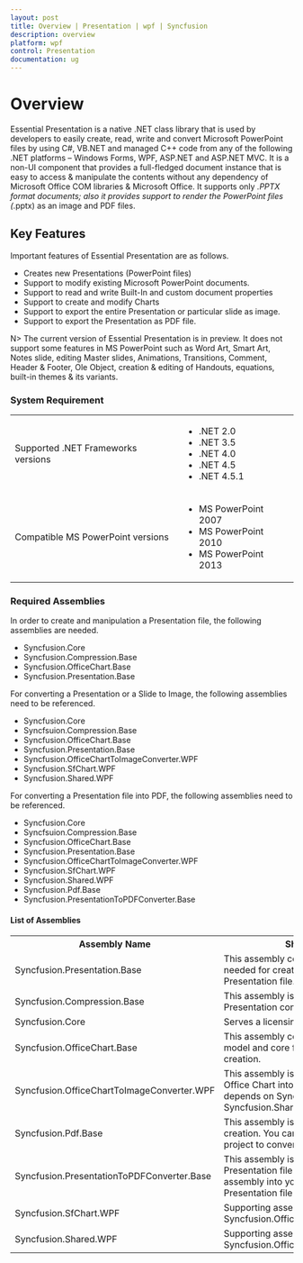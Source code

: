 ```yaml
---
layout: post
title: Overview | Presentation | wpf | Syncfusion
description: overview
platform: wpf
control: Presentation
documentation: ug
---
```


# Overview

Essential Presentation is a native .NET class library that is used by developers to easily create, read, write and convert Microsoft PowerPoint files by using C#, VB.NET and managed C++ code from any of the following .NET platforms – Windows Forms, WPF, ASP.NET and ASP.NET MVC. It is a non-UI component that provides a full-fledged document instance that is easy to access & manipulate the contents without any dependency of Microsoft Office COM libraries & Microsoft Office. It supports only *.PPTX format documents; also it provides support to render the PowerPoint files (*.pptx) as an image and PDF files.

## Key Features

Important features of Essential Presentation are as follows.

* Creates new Presentations (PowerPoint files)
* Support to modify existing Microsoft PowerPoint documents.
* Support to read and write Built-In and custom document properties
* Support to create and modify Charts
* Support to export the entire Presentation or particular slide as image.
* Support to export the Presentation as PDF file.

N> The current version of Essential Presentation is in preview. It does not support some features in MS PowerPoint such as Word Art, Smart Art, Notes slide, editing Master slides, Animations, Transitions, Comment, Header & Footer, Ole Object, creation & editing of Handouts, equations, built-in themes & its variants.

### System Requirement

<table>
<tr>
<td>
Supported .NET Frameworks versions</td><td>
<ul>
<li>.NET 2.0</li>
<li>.NET 3.5</li>
<li>.NET 4.0</li>
<li>.NET 4.5 </li>
<li>.NET 4.5.1</li>
</ul>
</td></tr>
<tr>
<td>
Compatible MS PowerPoint versions</td><td>
<ul>
<li>MS PowerPoint 2007</li>
<li>MS PowerPoint 2010</li>
<li>MS PowerPoint 2013</li>
</ul>
</td></tr>
</table>

### Required Assemblies


In order to create and manipulation a Presentation file, the following assemblies are needed.

* Syncfusion.Core
* Syncfusion.Compression.Base
* Syncfusion.OfficeChart.Base
* Syncfusion.Presentation.Base

For converting a Presentation or a Slide to Image, the following assemblies need to be referenced.

* Syncfusion.Core
* Syncfsuion.Compression.Base
* Syncfusion.OfficeChart.Base
* Syncfusion.Presentation.Base
* Syncfusion.OfficeChartToImageConverter.WPF
* Syncfusion.SfChart.WPF
* Syncfusion.Shared.WPF

For converting a Presentation file into PDF, the following assemblies need to be referenced.

* Syncfusion.Core
* Syncfsuion.Compression.Base
* Syncfusion.OfficeChart.Base
* Syncfusion.Presentation.Base
* Syncfusion.OfficeChartToImageConverter.WPF
* Syncfusion.SfChart.WPF
* Syncfusion.Shared.WPF
* Syncfusion.Pdf.Base
* Syncfusion.PresentationToPDFConverter.Base

#### List of Assemblies

<table>
<tr>
<th>
Assembly Name</th><th>
Short Description</th></tr>
<tr>
<td>
Syncfusion.Presentation.Base</td><td>
This assembly contains the core features needed for creating, reading, manipulating a Presentation file.</td></tr>
<tr>
<td>
Syncfusion.Compression.Base</td><td>
This assembly is used to package the Presentation contents.</td></tr>
<tr>
<td>
Syncfusion.Core</td><td>
Serves a licensing component.</td></tr>
<tr>
<td>
Syncfusion.OfficeChart.Base</td><td>
This assembly contains the Office Chart Object model and core features needed for chart creation.</td></tr>
<tr>
<td>
Syncfusion.OfficeChartToImageConverter.WPF</td><td>
This assembly is optional. It is used to convert Office Chart into Image. This assembly depends on Syncfusion.SfChart.WPF and Syncfusion.Shared.WPF for chart conversion.</td></tr>
<tr>
<td>
Syncfusion.Pdf.Base</td><td>
This assembly is optional. It is used for PDF file creation. You can add this assembly into your project to convert Presentation file to PDF.</td></tr>
<tr>
<td>
Syncfusion.PresentationToPDFConverter.Base</td><td>
This assembly is optional. It is used to convert Presentation file into PDF. You can add this assembly into your project to convert Presentation file to PDF.</td></tr>
<tr>
<td>
Syncfusion.SfChart.WPF</td><td>
Supporting assembly for Syncfusion.OfficeChartToImageConverter.WPF</td></tr>
<tr>
<td>
Syncfusion.Shared.WPF</td><td>
Supporting assembly for Syncfusion.OfficeChartToImageConverter.WPF</td></tr>
</table>